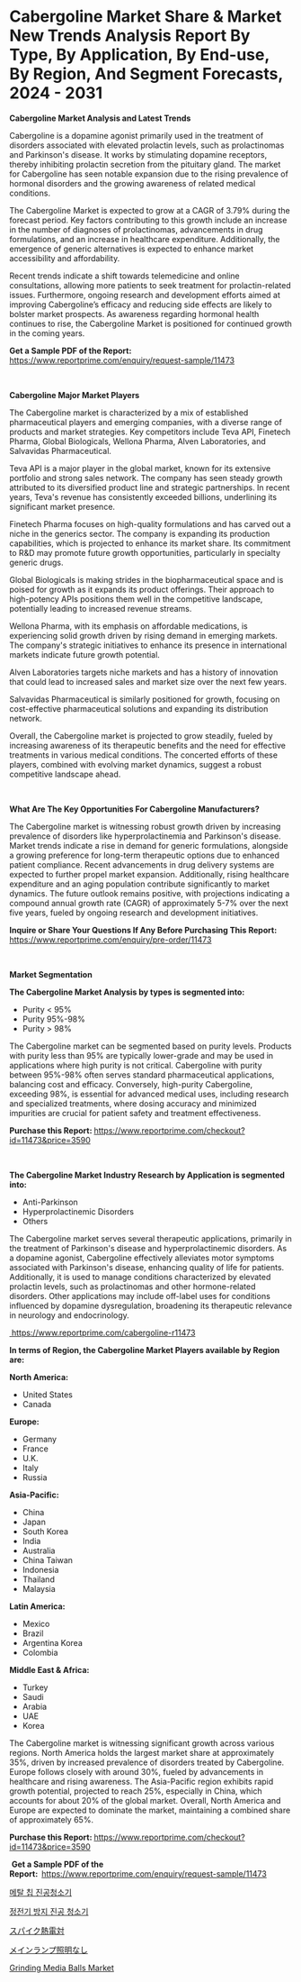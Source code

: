 <p><h1>Cabergoline Market Share & Market New Trends Analysis Report By Type, By Application, By End-use, By Region, And Segment Forecasts, 2024 - 2031</h1></p><p><strong>Cabergoline Market Analysis and Latest Trends</strong></p>
<p><p>Cabergoline is a dopamine agonist primarily used in the treatment of disorders associated with elevated prolactin levels, such as prolactinomas and Parkinson's disease. It works by stimulating dopamine receptors, thereby inhibiting prolactin secretion from the pituitary gland. The market for Cabergoline has seen notable expansion due to the rising prevalence of hormonal disorders and the growing awareness of related medical conditions.</p><p>The Cabergoline Market is expected to grow at a CAGR of 3.79% during the forecast period. Key factors contributing to this growth include an increase in the number of diagnoses of prolactinomas, advancements in drug formulations, and an increase in healthcare expenditure. Additionally, the emergence of generic alternatives is expected to enhance market accessibility and affordability.</p><p>Recent trends indicate a shift towards telemedicine and online consultations, allowing more patients to seek treatment for prolactin-related issues. Furthermore, ongoing research and development efforts aimed at improving Cabergoline’s efficacy and reducing side effects are likely to bolster market prospects. As awareness regarding hormonal health continues to rise, the Cabergoline Market is positioned for continued growth in the coming years.</p></p>
<p><strong>Get a Sample PDF of the Report:&nbsp;</strong> <a href="https://www.reportprime.com/enquiry/request-sample/11473">https://www.reportprime.com/enquiry/request-sample/11473</a></p>
<p>&nbsp;</p>
<p><strong>Cabergoline Major Market Players</strong></p>
<p><p>The Cabergoline market is characterized by a mix of established pharmaceutical players and emerging companies, with a diverse range of products and market strategies. Key competitors include Teva API, Finetech Pharma, Global Biologicals, Wellona Pharma, Alven Laboratories, and Salvavidas Pharmaceutical.</p><p>Teva API is a major player in the global market, known for its extensive portfolio and strong sales network. The company has seen steady growth attributed to its diversified product line and strategic partnerships. In recent years, Teva's revenue has consistently exceeded billions, underlining its significant market presence.</p><p>Finetech Pharma focuses on high-quality formulations and has carved out a niche in the generics sector. The company is expanding its production capabilities, which is projected to enhance its market share. Its commitment to R&D may promote future growth opportunities, particularly in specialty generic drugs.</p><p>Global Biologicals is making strides in the biopharmaceutical space and is poised for growth as it expands its product offerings. Their approach to high-potency APIs positions them well in the competitive landscape, potentially leading to increased revenue streams.</p><p>Wellona Pharma, with its emphasis on affordable medications, is experiencing solid growth driven by rising demand in emerging markets. The company's strategic initiatives to enhance its presence in international markets indicate future growth potential.</p><p>Alven Laboratories targets niche markets and has a history of innovation that could lead to increased sales and market size over the next few years. </p><p>Salvavidas Pharmaceutical is similarly positioned for growth, focusing on cost-effective pharmaceutical solutions and expanding its distribution network.</p><p>Overall, the Cabergoline market is projected to grow steadily, fueled by increasing awareness of its therapeutic benefits and the need for effective treatments in various medical conditions. The concerted efforts of these players, combined with evolving market dynamics, suggest a robust competitive landscape ahead.</p></p>
<p>&nbsp;</p>
<p><strong>What Are The Key Opportunities For Cabergoline Manufacturers?</strong></p>
<p><p>The Cabergoline market is witnessing robust growth driven by increasing prevalence of disorders like hyperprolactinemia and Parkinson's disease. Market trends indicate a rise in demand for generic formulations, alongside a growing preference for long-term therapeutic options due to enhanced patient compliance. Recent advancements in drug delivery systems are expected to further propel market expansion. Additionally, rising healthcare expenditure and an aging population contribute significantly to market dynamics. The future outlook remains positive, with projections indicating a compound annual growth rate (CAGR) of approximately 5-7% over the next five years, fueled by ongoing research and development initiatives.</p></p>
<p><strong>Inquire or Share Your Questions If Any Before Purchasing This Report:</strong> <a href="https://www.reportprime.com/enquiry/pre-order/11473">https://www.reportprime.com/enquiry/pre-order/11473</a></p>
<p>&nbsp;</p>
<p><strong>Market Segmentation</strong></p>
<p><strong>The Cabergoline Market Analysis by types is segmented into:</strong></p>
<p><ul><li>Purity < 95%</li><li>Purity 95%-98%</li><li>Purity > 98%</li></ul></p>
<p><p>The Cabergoline market can be segmented based on purity levels. Products with purity less than 95% are typically lower-grade and may be used in applications where high purity is not critical. Cabergoline with purity between 95%-98% often serves standard pharmaceutical applications, balancing cost and efficacy. Conversely, high-purity Cabergoline, exceeding 98%, is essential for advanced medical uses, including research and specialized treatments, where dosing accuracy and minimized impurities are crucial for patient safety and treatment effectiveness.</p></p>
<p><strong>Purchase this Report:&nbsp;</strong><a href="https://www.reportprime.com/checkout?id=11473&price=3590">https://www.reportprime.com/checkout?id=11473&price=3590</a></p>
<p>&nbsp;</p>
<p><strong>The Cabergoline Market Industry Research by Application is segmented into:</strong></p>
<p><ul><li>Anti-Parkinson</li><li>Hyperprolactinemic Disorders</li><li>Others</li></ul></p>
<p><p>The Cabergoline market serves several therapeutic applications, primarily in the treatment of Parkinson's disease and hyperprolactinemic disorders. As a dopamine agonist, Cabergoline effectively alleviates motor symptoms associated with Parkinson's disease, enhancing quality of life for patients. Additionally, it is used to manage conditions characterized by elevated prolactin levels, such as prolactinomas and other hormone-related disorders. Other applications may include off-label uses for conditions influenced by dopamine dysregulation, broadening its therapeutic relevance in neurology and endocrinology.</p></p>
<p><a href="https://www.reportprime.com/cabergoline-r11473">&nbsp;https://www.reportprime.com/cabergoline-r11473</a></p>
<p><strong>In terms of Region, the Cabergoline Market Players available by Region are:</strong></p>
<p>
    <p> <strong> North America: </strong>
        <ul>
            <li>United States</li>
            <li>Canada</li>
        </ul>
        </p> 
    <p> <strong> Europe: </strong>
        <ul>
            <li>Germany</li>
            <li>France</li>
            <li>U.K.</li>
            <li>Italy</li>
            <li>Russia</li>
        </ul>
        </p> 
    <p> <strong> Asia-Pacific: </strong>
        <ul>
            <li>China</li>
            <li>Japan</li>
            <li>South Korea</li>
            <li>India</li>
            <li>Australia</li>
            <li>China Taiwan</li>
            <li>Indonesia</li>
            <li>Thailand</li>
            <li>Malaysia</li>
        </ul>
        </p> 
    <p> <strong> Latin America: </strong>
        <ul>
            <li>Mexico</li>
            <li>Brazil</li>
            <li>Argentina Korea</li>
            <li>Colombia</li>
        </ul>
        </p> 
    <p> <strong> Middle East & Africa: </strong>
        <ul>
            <li>Turkey</li>
            <li>Saudi</li>
            <li>Arabia</li>
            <li>UAE</li>
            <li>Korea</li>
        </ul>
    </p>
    </p>
<p><p>The Cabergoline market is witnessing significant growth across various regions. North America holds the largest market share at approximately 35%, driven by increased prevalence of disorders treated by Cabergoline. Europe follows closely with around 30%, fueled by advancements in healthcare and rising awareness. The Asia-Pacific region exhibits rapid growth potential, projected to reach 25%, especially in China, which accounts for about 20% of the global market. Overall, North America and Europe are expected to dominate the market, maintaining a combined share of approximately 65%.</p></p>
<p><strong>Purchase this Report: </strong><a href="https://www.reportprime.com/checkout?id=11473&price=3590">https://www.reportprime.com/checkout?id=11473&price=3590</a></p>
<p>&nbsp;<strong>Get a Sample PDF of the Report:&nbsp;&nbsp;</strong><a href="https://www.reportprime.com/enquiry/request-sample/11473">https://www.reportprime.com/enquiry/request-sample/11473</a></p>
<p><strong></strong></p>
<p><p><a href="https://medium.com/@chungcameron76/%EA%B8%88%EC%86%8D-%EC%B9%A9-%EC%A7%84%EA%B3%B5-%EC%B2%AD%EC%86%8C%EA%B8%B0-%EC%8B%9C%EC%9E%A5-%EC%A1%B0%EC%82%AC-%EB%B3%B4%EA%B3%A0%EC%84%9C-2031%EB%85%84%EA%B9%8C%EC%A7%80-9-9-%EC%9D%98-cagr%EB%A1%9C-%EC%84%B1%EC%9E%A5%ED%95%98%EB%8A%94-%EA%B8%88%EC%86%8D-%EC%B9%A9-%EC%A7%84%EA%B3%B5-%EC%B2%AD%EC%86%8C%EA%B8%B0-%EC%8B%9C%EC%9E%A5%EC%9D%98-%EC%8B%9C%EC%9E%A5-%EA%B7%9C%EB%AA%A8-%EB%B0%8F-%EC%88%98%EC%9D%B5-%EB%B6%84%EC%84%9D-%ED%83%90%EC%83%89-4eda14040f7d">메탈 칩 진공청소기</a></p><p><a href="https://medium.com/@chungcameron76/%EC%84%B8%EA%B3%84-antistatic-vacuum-cleaner-market-%EC%9D%80-2024%EC%97%90%EC%84%9C-2031%EB%A1%9C-%EC%97%B0%ED%8F%89%EA%B7%A0-%EC%A6%9D%EA%B0%80%EC%9C%A8%EC%9D%84-%EB%B3%B4%EC%9D%BC-%EA%B2%83%EC%9C%BC%EB%A1%9C-%EC%98%88%EC%83%81%EB%90%A9%EB%8B%88%EB%8B%A4-5244dab033be">정전기 방지 진공 청소기</a></p><p><a href="https://medium.com/@uyjtuy6/spike-thermocouples-market-%E3%81%AE%E3%82%B0%E3%83%AD%E3%83%BC%E3%83%90%E3%83%AB%E5%B8%82%E5%A0%B4%E6%A6%82%E8%A6%81%E3%81%AF-%E4%B8%96%E7%95%8C%E3%81%8A%E3%82%88%E3%81%B3%E4%B8%BB%E8%A6%81%E5%B8%82%E5%A0%B4%E3%81%AB%E3%81%8A%E3%81%91%E3%82%8B%E6%A5%AD%E7%95%8C%E3%81%AB%E5%BD%B1%E9%9F%BF%E3%82%92%E4%B8%8E%E3%81%88%E3%82%8B%E4%B8%BB%E8%A6%81%E3%81%AA%E3%83%88%E3%83%AC%E3%83%B3%E3%83%89%E3%81%AB%E3%81%A4%E3%81%84%E3%81%A6-%E7%8B%AC%E8%87%AA%E3%81%AE%E8%A6%96%E7%82%B9%E3%82%92%E6%8F%90%E4%BE%9B%E3%81%97%E3%81%BE%E3%81%99-9a0c85c40d13">スパイク熱電対</a></p><p><a href="https://medium.com/@uyjtuy6/no-main-lamp-lighting-market-%E3%81%AE%E3%82%B0%E3%83%AD%E3%83%BC%E3%83%90%E3%83%AB%E5%B8%82%E5%A0%B4%E6%A6%82%E8%A6%81%E3%81%AF-%E4%B8%96%E7%95%8C%E3%81%8A%E3%82%88%E3%81%B3%E4%B8%BB%E8%A6%81%E5%B8%82%E5%A0%B4%E3%81%AB%E3%81%8A%E3%81%91%E3%82%8B%E6%A5%AD%E7%95%8C%E3%81%AB%E5%BD%B1%E9%9F%BF%E3%82%92%E4%B8%8E%E3%81%88%E3%82%8B%E4%B8%BB%E8%A6%81%E3%81%AA%E3%83%88%E3%83%AC%E3%83%B3%E3%83%89%E3%81%AB%E3%81%A4%E3%81%84%E3%81%A6-%E7%8B%AC%E8%87%AA%E3%81%AE%E8%A6%96%E7%82%B9%E3%82%92%E6%8F%90%E4%BE%9B%E3%81%97%E3%81%BE%E3%81%99-ac11e561c34f">メインランプ照明なし</a></p><p><a href="https://www.linkedin.com/pulse/global-market-pulse-trends-growth-analysis-grinding-media-balls-lxmfc?trackingId=voH4VtGwTUa5PaAW%2BPrYXA%3D%3D">Grinding Media Balls Market</a></p></p>